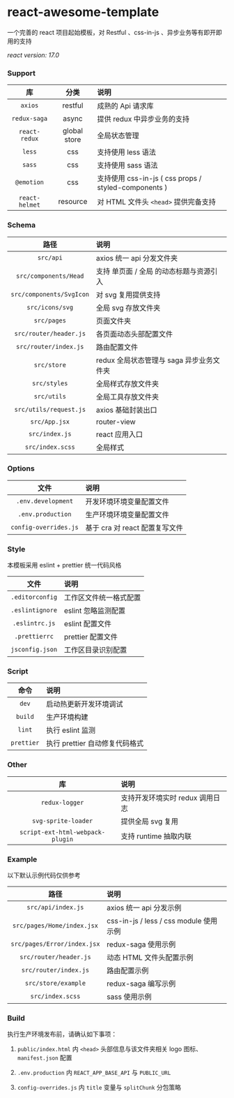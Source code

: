 # react-awesome-template

一个完善的 react 项目起始模板，对 Restful 、css-in-js 、异步业务等有即开即用的支持

*react version: 17.0*

### Support

库|分类|说明
:-:|:-:|:-
`axios`| restful | 成熟的 Api 请求库
`redux-saga`| async | 提供 redux 中异步业务的支持
`react-redux`| global store | 全局状态管理
`less`| css | 支持使用 less 语法
`sass`| css | 支持使用 sass 语法
`@emotion`| css | 支持使用 css-in-js ( css props / styled-components )
`react-helmet`| resource | 对 HTML 文件头 `<head>` 提供完备支持

### Schema

路径|说明
:-:|:-
`src/api`| axios 统一 api 分发文件夹
`src/components/Head`| 支持 单页面 / 全局 的动态标题与资源引入
`src/components/SvgIcon`| 对 svg 复用提供支持
`src/icons/svg`| 全局 svg 存放文件夹
`src/pages`| 页面文件夹
`src/router/header.js`| 各页面动态头部配置文件
`src/router/index.js`| 路由配置文件
`src/store`| redux 全局状态管理与 saga 异步业务文件夹
`src/styles`| 全局样式存放文件夹
`src/utils`| 全局工具存放文件夹
`src/utils/request.js`| axios 基础封装出口
`src/App.jsx`| router-view
`src/index.js`| react 应用入口
`src/index.scss`| 全局样式

### Options

文件|说明
:-:|:-
`.env.development`| 开发环境环境变量配置文件
`.env.production`| 生产环境环境变量配置文件
`config-overrides.js`| 基于 cra 对 react 配置复写文件

### Style

本模板采用 eslint + prettier 统一代码风格

文件|说明
:-:|:-
`.editorconfig`| 工作区文件统一格式配置
`.eslintignore`| eslint 忽略监测配置
`.eslintrc.js`| eslint 配置文件
`.prettierrc`| prettier 配置文件
`jsconfig.json`| 工作区目录识别配置

### Script

命令|说明
:-:|:-
`dev`| 启动热更新开发环境调试
`build`| 生产环境构建
`lint`| 执行 eslint 监测
`prettier`| 执行 prettier 自动修复代码格式

### Other

库|说明
:-:|:-
`redux-logger`| 支持开发环境实时 redux 调用日志
`svg-sprite-loader`| 提供全局 svg 复用
`script-ext-html-webpack-plugin`| 支持 runtime 抽取内联

### Example

以下默认示例代码仅供参考

路径|说明
:-:|:-
`src/api/index.js`| axios 统一 api 分发示例
`src/pages/Home/index.jsx`| css-in-js / less / css module 使用示例
`src/pages/Error/index.jsx`| redux-saga 使用示例
`src/router/header.js`| 动态 HTML 文件头配置示例
`src/router/index.js`| 路由配置示例
`src/store/example`| redux-saga 编写示例
`src/index.scss`| sass 使用示例

### Build

执行生产环境发布前，请确认如下事项：

1. `public/index.html` 内 `<head>` 头部信息与该文件夹相关 logo 图标、`manifest.json` 配置

2. `.env.production` 内 `REACT_APP_BASE_API` 与 `PUBLIC_URL` 

3. `config-overrides.js` 内 `title` 变量与 `splitChunk` 分包策略